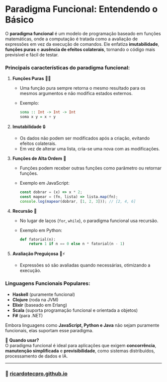 # Paradigma Funcional: Entendendo o Básico

O **paradigma funcional** é um modelo de programação baseado em funções matemáticas, onde a computação é tratada como a avaliação de expressões em vez da execução de comandos. Ele enfatiza **imutabilidade**, **funções puras** e **ausência de efeitos colaterais**, tornando o código mais previsível e fácil de testar.

### **Principais características do paradigma funcional:**

1. **Funções Puras** 🧑‍💻
    
    - Uma função pura sempre retorna o mesmo resultado para os mesmos argumentos e não modifica estados externos.
    - Exemplo:
        
        ```haskell
        soma :: Int -> Int -> Int
        soma x y = x + y
        ```
        
2. **Imutabilidade** 🔒
    
    - Os dados não podem ser modificados após a criação, evitando efeitos colaterais.
    - Em vez de alterar uma lista, cria-se uma nova com as modificações.
3. **Funções de Alta Ordem** 🚀
    
    - Funções podem receber outras funções como parâmetro ou retornar funções.
    - Exemplo em JavaScript:
        
        ```javascript
        const dobrar = (x) => x * 2;
        const mapear = (fn, lista) => lista.map(fn);
        console.log(mapear(dobrar, [1, 2, 3])); // [2, 4, 6]
        ```
        
4. **Recursão** 🔄
    
    - No lugar de laços (`for`, `while`), o paradigma funcional usa recursão.
    - Exemplo em Python:
        
        ```python
        def fatorial(n):
            return 1 if n == 0 else n * fatorial(n - 1)
        ```
        
5. **Avaliação Preguiçosa** 🛑⚡
    
    - Expressões só são avaliadas quando necessárias, otimizando a execução.

### **Linguagens Funcionais Populares:**

- **Haskell** (puramente funcional)
- **Clojure** (roda na JVM)
- **Elixir** (baseado em Erlang)
- **Scala** (suporta programação funcional e orientada a objetos)
- **F#** (para .NET)

Embora linguagens como **JavaScript, Python e Java** não sejam puramente funcionais, elas suportam esse paradigma.

📌 **Quando usar?**  
O paradigma funcional é ideal para aplicações que exigem **concorrência**, **manutenção simplificada** e **previsibilidade**, como sistemas distribuídos, processamento de dados e IA.

---

### 🚀 [ricardotecpro.github.io](https://ricardotecpro.github.io/)
